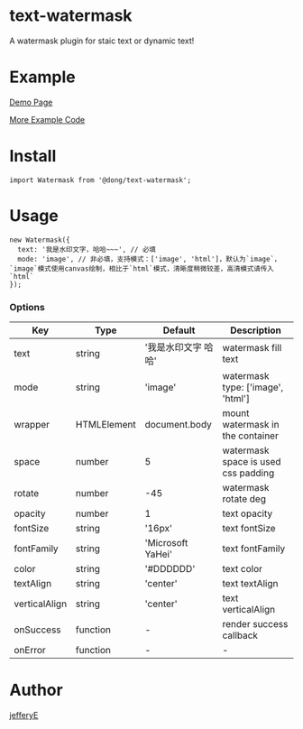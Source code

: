 # text-watermask

A watermask plugin for staic text or dynamic text!

# Example

[Demo Page]()

[More Example Code](https://github.com/jefferyE/text-watermask/tree/master/examples)

# Install

```
import Watermask from '@dong/text-watermask';

```

# Usage

```
new Watermask({
  text: '我是水印文字，哈哈~~~', // 必填
  mode: 'image', // 非必填，支持模式：['image', 'html']，默认为`image`，`image`模式使用canvas绘制，相比于`html`模式，清晰度稍微较差，高清模式请传入`html`
});

```

### Options

|  Key  | Type  |  Default  | Description  |
|  ----  | ----  |  ----  | ----  |
| text  | string | '我是水印文字 哈哈' | watermask fill text |
| mode  | string | 'image' | watermask type: ['image', 'html'] |
| wrapper  | HTMLElement | document.body | mount watermask in the container |
| space  | number | 5 | watermask space is used css padding |
| rotate  | number | -45 | watermask rotate deg |
| opacity  | number | 1 | text opacity |
| fontSize  | string | '16px' | text fontSize |
| fontFamily  | string | 'Microsoft YaHei' | text fontFamily |
| color  | string | '#DDDDDD' | text color |
| textAlign  | string | 'center' | text textAlign |
| verticalAlign  | string | 'center' | text verticalAlign |
| onSuccess  | function | - | render success callback |
| onError  | function | - | - |

# Author
[jefferyE](https://github.com/jefferyE)
